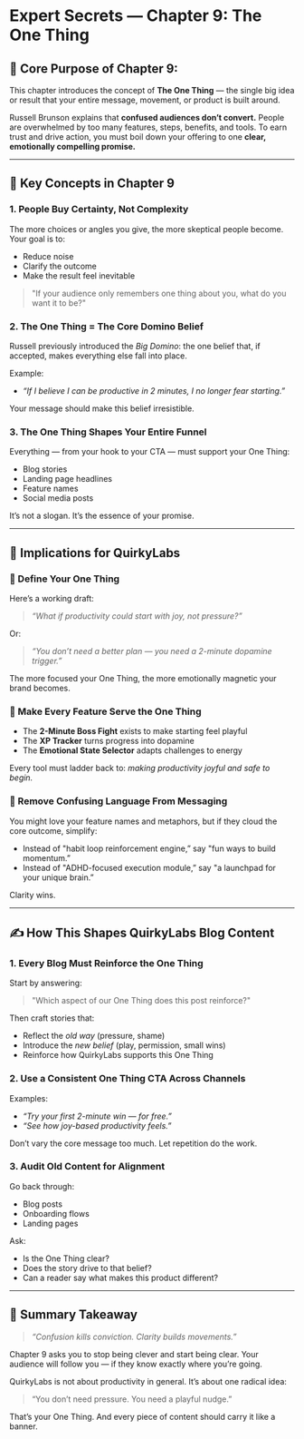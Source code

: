 
# Expert Secrets — Chapter 9: The One Thing

## 🎯 Core Purpose of Chapter 9:

This chapter introduces the concept of **The One Thing** — the single big idea or result that your entire message, movement, or product is built around.

Russell Brunson explains that **confused audiences don’t convert.** People are overwhelmed by too many features, steps, benefits, and tools. To earn trust and drive action, you must boil down your offering to one **clear, emotionally compelling promise.**

---

## 🧠 Key Concepts in Chapter 9

### 1. **People Buy Certainty, Not Complexity**

The more choices or angles you give, the more skeptical people become. Your goal is to:

* Reduce noise
* Clarify the outcome
* Make the result feel inevitable

> "If your audience only remembers one thing about you, what do you want it to be?"

### 2. **The One Thing = The Core Domino Belief**

Russell previously introduced the *Big Domino*: the one belief that, if accepted, makes everything else fall into place.

Example:

* *“If I believe I can be productive in 2 minutes, I no longer fear starting.”*

Your message should make this belief irresistible.

### 3. **The One Thing Shapes Your Entire Funnel**

Everything — from your hook to your CTA — must support your One Thing:

* Blog stories
* Landing page headlines
* Feature names
* Social media posts

It’s not a slogan. It’s the essence of your promise.

---

## 🧪 Implications for QuirkyLabs

### 🔹 Define Your One Thing

Here’s a working draft:

> *“What if productivity could start with joy, not pressure?”*

Or:

> *“You don’t need a better plan — you need a 2-minute dopamine trigger.”*

The more focused your One Thing, the more emotionally magnetic your brand becomes.

### 🔹 Make Every Feature Serve the One Thing

* The **2-Minute Boss Fight** exists to make starting feel playful
* The **XP Tracker** turns progress into dopamine
* The **Emotional State Selector** adapts challenges to energy

Every tool must ladder back to: *making productivity joyful and safe to begin.*

### 🔹 Remove Confusing Language From Messaging

You might love your feature names and metaphors, but if they cloud the core outcome, simplify:

* Instead of "habit loop reinforcement engine,” say "fun ways to build momentum.”
* Instead of "ADHD-focused execution module,” say "a launchpad for your unique brain.”

Clarity wins.

---

## ✍️ How This Shapes QuirkyLabs Blog Content

### 1. Every Blog Must Reinforce the One Thing

Start by answering:

> "Which aspect of our One Thing does this post reinforce?"

Then craft stories that:

* Reflect the *old way* (pressure, shame)
* Introduce the *new belief* (play, permission, small wins)
* Reinforce how QuirkyLabs supports this One Thing

### 2. Use a Consistent One Thing CTA Across Channels

Examples:

* *“Try your first 2-minute win — for free.”*
* *“See how joy-based productivity feels.”*

Don’t vary the core message too much. Let repetition do the work.

### 3. Audit Old Content for Alignment

Go back through:

* Blog posts
* Onboarding flows
* Landing pages

Ask:

* Is the One Thing clear?
* Does the story drive to that belief?
* Can a reader say what makes this product different?

---

## 🧩 Summary Takeaway

> *“Confusion kills conviction. Clarity builds movements.”*

Chapter 9 asks you to stop being clever and start being clear.
Your audience will follow you — if they know exactly where you’re going.

QuirkyLabs is not about productivity in general. It’s about one radical idea:

> “You don’t need pressure. You need a playful nudge.”

That’s your One Thing.
And every piece of content should carry it like a banner.

